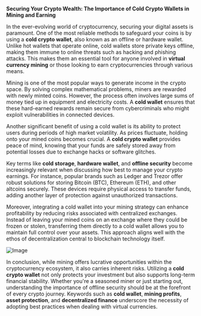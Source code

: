 **Securing Your Crypto Wealth: The Importance of Cold Crypto Wallets in Mining and Earning**

In the ever-evolving world of cryptocurrency, securing your digital assets is paramount. One of the most reliable methods to safeguard your coins is by using a **cold crypto wallet**, also known as an offline or hardware wallet. Unlike hot wallets that operate online, cold wallets store private keys offline, making them immune to online threats such as hacking and phishing attacks. This makes them an essential tool for anyone involved in **virtual currency mining** or those looking to earn cryptocurrencies through various means.

Mining is one of the most popular ways to generate income in the crypto space. By solving complex mathematical problems, miners are rewarded with newly minted coins. However, the process often involves large sums of money tied up in equipment and electricity costs. A **cold wallet** ensures that these hard-earned rewards remain secure from cybercriminals who might exploit vulnerabilities in connected devices. 

Another significant benefit of using a cold wallet is its ability to protect users during periods of high market volatility. As prices fluctuate, holding onto your mined coins becomes crucial. A **cold crypto wallet** provides peace of mind, knowing that your funds are safely stored away from potential losses due to exchange hacks or software glitches. 

Key terms like **cold storage**, **hardware wallet**, and **offline security** become increasingly relevant when discussing how best to manage your crypto earnings. For instance, popular brands such as Ledger and Trezor offer robust solutions for storing Bitcoin (BTC), Ethereum (ETH), and other altcoins securely. These devices require physical access to transfer funds, adding another layer of protection against unauthorized transactions.

Moreover, integrating a cold wallet into your mining strategy can enhance profitability by reducing risks associated with centralized exchanges. Instead of leaving your mined coins on an exchange where they could be frozen or stolen, transferring them directly to a cold wallet allows you to maintain full control over your assets. This approach aligns well with the ethos of decentralization central to blockchain technology itself.

![Image](https://github.com/user-attachments/assets/31692037-0104-4703-abd1-696b6a7dd41b)

In conclusion, while mining offers lucrative opportunities within the cryptocurrency ecosystem, it also carries inherent risks. Utilizing a **cold crypto wallet** not only protects your investment but also supports long-term financial stability. Whether you're a seasoned miner or just starting out, understanding the importance of offline security should be at the forefront of every crypto journey. Keywords such as **cold wallet**, **mining profits**, **asset protection**, and **decentralized finance** underscore the necessity of adopting best practices when dealing with virtual currencies.